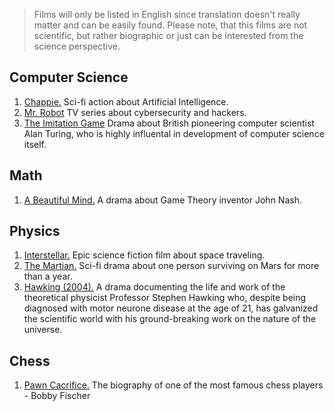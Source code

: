> Films will only be listed in English since translation doesn't really matter and can be easily found.
> Please note, that this films are not scientific, but rather biographic or just can be interested from the science perspective.

## Computer Science

1. [Chappie.]() Sci-fi action about Artificial Intelligence.
2. [Mr. Robot]() TV series about cybersecurity and hackers.
3. [The Imitation Game]() Drama about British pioneering computer scientist Alan Turing, who is highly influental in development of computer science itself.

## Math

1. [A Beautiful Mind.]() A drama about Game Theory inventor John Nash.

## Physics

1. [Interstellar.]() Epic science fiction film about space traveling.
2. [The Martian.]() Sci-fi drama about one person surviving on Mars for more than a year. 
3. [Hawking (2004).]() A drama documenting the life and work of the theoretical physicist Professor Stephen Hawking who, despite being diagnosed with motor neurone disease at the age of 21, has galvanized the scientific world with his ground-breaking work on the nature of the universe.

## Chess

1. [Pawn Cacrifice.]() The biography of one of the most famous chess players - Bobby Fischer
